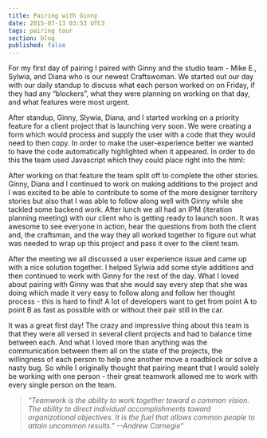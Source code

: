 ```yaml
---
title: Pairing with Ginny
date: 2015-07-13 03:53 UTC3
tags: pairing tour
section: blog
published: false
---
```


For my first day of pairing I paired with Ginny and the studio team - Mike E., Sylwia, and Diana who is our newest Craftswoman. We started out our day with our daily standup to discuss what each person worked on on Friday, if they had any “blockers”, what they were planning on working on that day, and what features were most urgent.

After standup, Ginny, Slywia, Diana, and I started working on a priority feature for a client project that is launching very soon. We were creating a form which would process and supply the user with a code that they would need to then copy. In order to make the user-experience better we wanted to have the code automatically highlighted when it appeared. In order to do this the team used Javascript which they could place right into the html:

<script src="https://gist.github.com/Sneakingrocky/c89c9d6fe5df543c6100.js"></script>

After working on that feature the team split off to complete the other stories. Ginny, Diana and I continued to work on making additions to the project and I was excited to be able to contribute to some of the more designer territory stories but also that I was able to follow along well with Ginny while she tackled some backend work.
After lunch we all had an IPM (iteration planning meeting) with our client who is getting ready to launch soon. It was awesome to see everyone in action, hear the questions from both the client and, the craftsman, and the way they all worked together to figure out what was needed to wrap up this project and pass it over to the client team.

After the meeting we all discussed a user experience issue and came up with a nice solution together. I helped Sylwia add some style additions and then continued to work with Ginny for the rest of the day. What I loved about pairing with Ginny was that she would say every step that she was doing which made it very easy to follow along and follow her thought process - this is hard to find! A lot of developers want to get from point A to point B as fast as possible with or without their pair still in the car.

It was a great first day! The crazy and impressive thing about this team is that they were all versed in several client projects and had to balance time between each. And what I loved more than anything was the communication between them all on the state of the projects, the willingness of each person to help one another move a roadblock or solve a nasty bug. So while I originally thought that pairing meant that I would solely be working with one person - their great teamwork allowed me to work with every single person on the team.




>*“Teamwork is the ability to work together toward a common vision. The ability to direct individual accomplishments toward organizational objectives. It is the fuel that allows common people to attain uncommon results." --Andrew Carnegie”*
